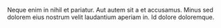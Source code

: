 Neque enim in nihil et pariatur.
Aut autem sit a et accusamus.
Minus sed dolorem eius nostrum velit laudantium aperiam in.
Id dolore doloremque.